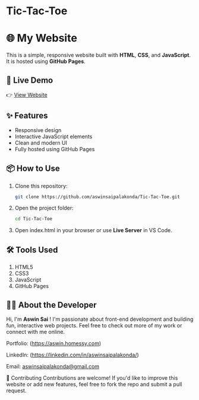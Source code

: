 # Tic-Tac-Toe

# 🌐 My Website

This is a simple, responsive website built with **HTML**, **CSS**, and **JavaScript**. It is hosted using **GitHub Pages**.

## 🚀 Live Demo

👉 [View Website](https://aswinsaipalakonda.github.io/Tic-Tac-Toe/)  


## ✨ Features

- Responsive design
- Interactive JavaScript elements
- Clean and modern UI
- Fully hosted using GitHub Pages

## 📦 How to Use

1. Clone this repository:
   ```bash
   git clone https://github.com/aswinsaipalakonda/Tic-Tac-Toe.git

2. Open the project folder:
   ```bash
   cd Tic-Tac-Toe
3. Open index.html in your browser or use **Live Server** in VS Code.

## 🛠️ Tools Used
  1. HTML5
  2. CSS3
  3. JavaScript 
  4. GitHub Pages

## 🙋‍♂️ About the Developer
Hi, I'm **Aswin Sai** ! I'm passionate about front-end development and building fun, interactive web projects.
Feel free to check out more of my work or connect with me online.

Portfolio: (https://aswin.homessy.com)

LinkedIn: (https://linkedin.com/in/aswinsaipalakonda/)

Email: aswinsaipalakonda@gmail.com

🤝 Contributing
Contributions are welcome! If you'd like to improve this website or add new features, feel free to fork the repo and submit a pull request.





   
